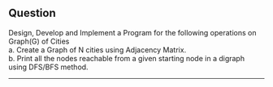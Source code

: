 ## Question

Design, Develop and Implement a Program for the following operations on Graph(G) of Cities <br> a. Create a Graph of N cities using Adjacency Matrix. <br> b. Print all the nodes reachable from a given starting node in a digraph using DFS/BFS method.

---